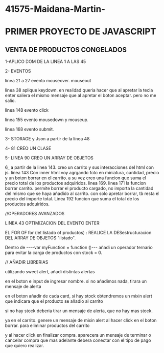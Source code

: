 # 41575-Maidana-Martin- 
<h1>PRIMER PROYECTO DE JAVASCRIPT</h1>
<h2>VENTA DE PRODUCTOS CONGELADOS</h2>

1-APLICO DOM DE LA LINEA 1 A LAS 45 

2- EVENTOS

linea 21 a 27 evento mouseover. mouseout

linea 38 aplique keydown. en realidad queria hacer que al apretar la tecla enter saliera el mismo mensaje que al apretar el boton aceptar. pero no me salio. 

linea 148 evento click 

linea 155 evento mousedown y mouseup.

linea 168 evento submit.


3- STORAGE y Json a partir de la linea  48


4-  81 CREO UN CLASE

5- LINEA 90 CREO UN ARRAY DE OBJETOS

6_ a partir de la linea 143. creo un carrito y sus interacciones del html con js. linea 143
Con inner html voy agrgando foto en miniatura, cantidad, precio y un boton borrar en el carrito. 
a su vez creo una funcion que suma el precio total de los productos adquiridos. linea 169.
linea 171 la funcion borrar carrito. permite borrar el producto cargado, no importa la cantidad del mismo que se haya añadido al carrito. con solo apretar borrar, tb resta el precio del importe total.
Linea 192 funcion que suma el total de los productos adquiridos.


//OPERADORES AVANZADOS

LINEA 43 OPTIMIZACION DEL EVENTO ENTER

EL FOR OF for (let listado of productos) : REALICE LA DESestructuracion DEL ARRAY DE OBJETOS "listado".


Dentro de ----var myFunction = function ()--- añadi un operador ternario para evitar la carga de productos con stock = 0.

// AÑADIR LIBRERIAS

utilizando sweet alert, añadi distintas alertas 

en el boton e input de ingresar nombre. si no añadimos nada, tirara un mensaje de alerta

en el boton añadir de cada card, si hay stock obtendremos un mixin alert que indicara que el producto se añadio al carrito

si no hay stock deberia tirar un mensaje de alerta, que no hay mas stock.

ya en el carrito. genere un mensaje de mixin alert al hacer click en el boton borrar. para eliminar productos del carrito

y al hacer click en finalizar compra. aparecera un mensaje de terminar o cancelar compra que mas adelante debera conectar con el tipo de pago que quiero realizar.




